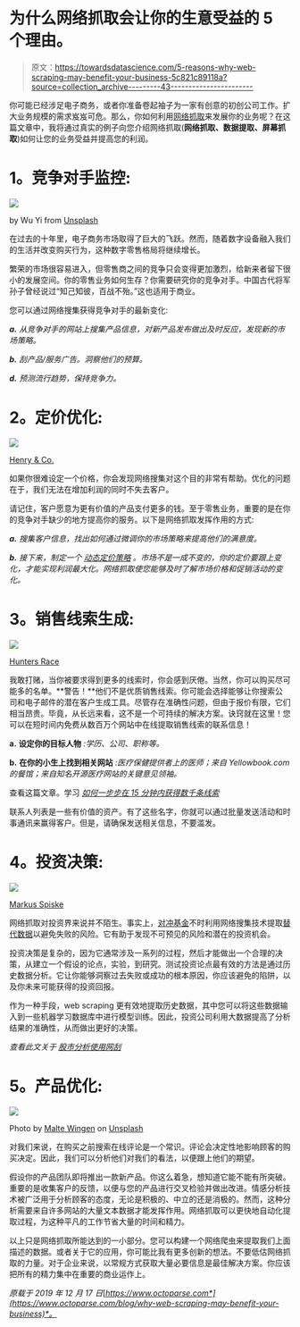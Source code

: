 # 为什么网络抓取会让你的生意受益的 5 个理由。

> 原文：<https://towardsdatascience.com/5-reasons-why-web-scraping-may-benefit-your-business-5c821c89118a?source=collection_archive---------43----------------------->

你可能已经涉足电子商务，或者你准备卷起袖子为一家有创意的初创公司工作。扩大业务规模的需求岌岌可危。那么，你如何利用[网络抓取](https://www.octoparse.com/)来发展你的业务呢？在这篇文章中，我将通过真实的例子向您介绍网络抓取(**网络抓取、数据提取、屏幕抓取**)如何让您的业务受益并提高您的利润。

# **1。竞争对手监控:**

![](img/b6f45cf64045011c8f5d5f4158ad51d2.png)

by Wu Yi from [Unsplash](https://unsplash.com/photos/Z4DbbGgTExk)

在过去的十年里，电子商务市场取得了巨大的飞跃。然而，随着数字设备融入我们的生活并改变购买行为，这种数字零售格局将继续增长。

繁荣的市场很容易进入，但零售商之间的竞争只会变得更加激烈，给新来者留下很小的发展空间。你的零售业务如何生存？你需要研究你的竞争对手。中国古代将军孙子曾经说过“知己知彼，百战不殆。”这也适用于商业。

您可以通过网络搜集获得竞争对手的最新变化:

***a.*** *从竞争对手的网站上搜集产品信息，对新产品发布做出及时反应，发现新的市场策略。*

***b.*** *刮产品/服务广告。洞察他们的预算。*

***d.*** *预测流行趋势，保持竞争力。*

# **2。定价优化:**

![](img/af992890cbec96c46108c5b5437eb7ee.png)

[Henry & Co.](https://unsplash.com/@hngstrm)

如果你很难设定一个价格，你会发现网络搜集对这个目的非常有帮助。优化的问题在于，我们无法在增加利润的同时不失去客户。

请记住，客户愿意为更有价值的产品支付更多的钱。至于零售业务，重要的是在你的竞争对手缺少的地方提高你的服务。以下是网络抓取发挥作用的方式:

***a.*** *搜集客户信息，找出如何通过微调你的市场策略来提高他们的满意度。*

***b.*** *接下来，制定一个* [*动态定价策略*](https://www.datadriveninvestor.com/2019/05/09/smart-e-commerce-pricing-strategy-using-web-scraping/) *。市场不是一成不变的，你的定价要跟上变化，才能实现利润最大化。网络抓取使您能够及时了解市场价格和促销活动的变化。*

# **3。销售线索生成:**

![](img/e098b7c377b4f7617fbab941fb211a97.png)

[Hunters Race](https://unsplash.com/@huntersrace)

我敢打赌，当你被要求得到更多的线索时，你会感到厌倦。当然，你可以购买尽可能多的名单。**警告！**他们不是优质销售线索。你可能会选择能够让你搜索公司和电子邮件的潜在客户生成工具。尽管存在准确性问题，但由于报价有限，它们相当昂贵。毕竟，从长远来看，这不是一个可持续的解决方案。诀窍就在这里！您可以在短时间内免费从数百万个网站中在线提取销售线索的联系信息！

**a.** **设定你的目标人物** *:学历、公司、职称等。*

**b.** **在你的小生上找到相关网站** *:医疗保健提供者上的医师；来自 Yellowbook.com 的餐馆；来自知名开源医疗网站的关键意见领袖。*

查看这篇文章。学习 [*如何一步步在 15 分钟内获得数千条线索*](https://www.octoparse.com/blog/lead-generation-with-web-scraping)

联系人列表是一些有价值的资产。有了这些名字，你就可以通过批量发送活动和时事通讯来赢得客户。但是，请确保发送相关信息，不要滥发。

# **4。投资决策:**

![](img/b5ba77a951735298c96f5027700186b5.png)

[Markus Spiske](https://unsplash.com/@markusspiske)

网络抓取对投资界来说并不陌生。事实上，[对冲基金](https://www.octoparse.com/blog/how-web-scrapping-helps-hedge-funds-gain-competitive-edge)不时利用网络搜集技术提取[替代数据](https://www.octoparse.com/blog/what-is-alternative-data-and-how-can-you-use-it)以避免失败的风险。它有助于发现不可预见的风险和潜在的投资机会。

投资决策是复杂的，因为它通常涉及一系列的过程，然后才能做出一个合理的决策，从建立一个假设的论点，实验，到研究。测试投资论点最有效的方法是通过历史数据分析。它让你能够洞察过去失败或成功的根本原因，你应该避免的陷阱，以及你未来可能获得的投资回报。

作为一种手段，web scraping 更有效地提取历史数据，其中您可以将这些数据输入到一些机器学习数据库中进行模型训练。因此，投资公司利用大数据提高了分析结果的准确性，从而做出更好的决策。

*查看此文关于* [*股市分析使用网刮*](https://www.octoparse.com/blog/stock-market-analysis-using-web-scraping)

# **5。产品优化:**

![](img/c9d85c8dc0d7c3075a00064729bf7b00.png)

Photo by [Malte Wingen](https://unsplash.com/@maltewingen?utm_source=unsplash&utm_medium=referral&utm_content=creditCopyText) on [Unsplash](https://unsplash.com/s/photos/product?utm_source=unsplash&utm_medium=referral&utm_content=creditCopyText)

对我们来说，在购买之前搜索在线评论是一个常识。评论会决定性地影响顾客的购买决定。因此，我们可以分析他们对我们的看法，以便跟上他们的期望。

假设你的产品团队即将推出一款新产品。你这么着急，想知道它能不能有所突破。重要的是收集客户的反馈，以便与您的产品进行交叉检验并做出改进。情感分析技术被广泛用于分析顾客的态度，无论是积极的、中立的还是消极的。然而，这种分析需要来自许多网站的大量文本数据才能发挥作用。网络抓取可以更快地自动化提取过程，为这种平凡的工作节省大量的时间和精力。

以上只是网络抓取所能达到的一小部分。您可以构建一个网络爬虫来提取我们上面描述的数据。或者关于它的应用，你可能比我有更多创新的想法。不要低估网络抓取的力量。对于企业来说，以常规方式获取大量必要信息是最佳解决方案。你应该把所有的精力集中在重要的商业运作上。

*原载于 2019 年 12 月 17 日*[*https://www.octoparse.com*](https://www.octoparse.com/blog/why-web-scraping-may-benefit-your-business)*。*